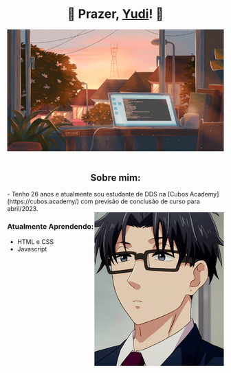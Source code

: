# <center>  🦊 Prazer, [Yudi](https://www.linkedin.com/in/alex-yudi/)! 🦊
![](computador.gif)
<br/>
<br/>

## <center> Sobre mim:
<div align="left">
- Tenho 26 anos e atualmente sou estudante de DDS na [Cubos Academy](https://cubos.academy/) com previsão de conclusão de curso para abril/2023.
</div>

 <img src="/hirotaka.gif" align="right">


### Atualmente Aprendendo:
  - HTML e CSS
  - Javascript